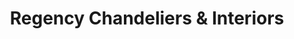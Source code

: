 ---
title: "Regency Chandeliers & Interiors"
url: /cheltenham/regency-chandeliers-and-interiors/
shop: lamps
---